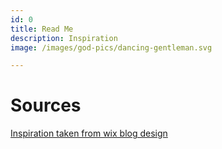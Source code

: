```yaml
---
id: 0
title: Read Me
description: Inspiration
image: /images/god-pics/dancing-gentleman.svg

---
```

# Sources

 [Inspiration taken from wix blog design](https://sv.wix.com/website-template/view/html/2713?siteId=ce38e842-ec56-4a09-87e7-0cca8fd4ba54&metaSiteId=12fbf19b-d9b1-457d-a5e4-6e1c84a75a4b&originUrl=https%3A%2F%2Fsv.wix.com%2Fwebsite%2Ftemplates%2Fhtml%2Fblog&tpClick=view_button# "Link to inspiration")
